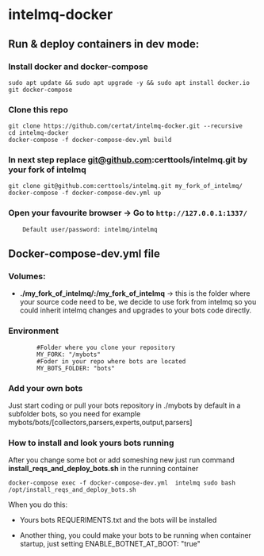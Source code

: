 # intelmq-docker

## Run & deploy containers in dev mode:

### Install docker and docker-compose
```
sudo apt update && sudo apt upgrade -y && sudo apt install docker.io git docker-compose
```

### Clone this repo

```
git clone https://github.com/certat/intelmq-docker.git --recursive
cd intelmq-docker
docker-compose -f docker-compose-dev.yml build
```

### In next step replace git@github.com:certtools/intelmq.git by your fork of intelmq

```
git clone git@github.com:certtools/intelmq.git my_fork_of_intelmq/
docker-compose -f docker-compose-dev.yml up
```

### Open your favourite browser -> Go to `http://127.0.0.1:1337/`

        Default user/password: intelmq/intelmq

## Docker-compose-dev.yml file

### Volumes:

- **./my_fork_of_intelmq/:/my_fork_of_intelmq** -> this is the folder where your source code need to be, we decide to use fork from intelmq so you could inherit intelmq changes and upgrades to your bots code directly.

### Environment
            #Folder where you clone your repository
            MY_FORK: "/mybots"
            #Foder in your repo where bots are located
            MY_BOTS_FOLDER: "bots"

### Add your own bots

Just start coding or pull your bots repository in ./mybots by default in a subfolder bots, so you need for example mybots/bots/[collectors,parsers,experts,output,parsers]

### How to install and look yours bots running

After you change some bot or add someshing new just run command **install_reqs_and_deploy_bots.sh** in the running container

```
docker-compose exec -f docker-compose-dev.yml  intelmq sudo bash /opt/install_reqs_and_deploy_bots.sh
```

When you do this:

* Yours bots REQUERIMENTS.txt and the bots will be installed


* Another thing, you could make your bots to be running when container startup, just setting ENABLE_BOTNET_AT_BOOT: "true"

